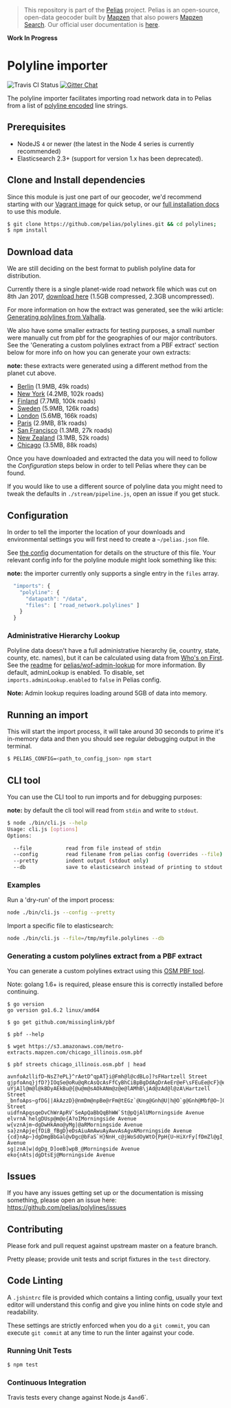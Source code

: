 > This repository is part of the [Pelias](https://github.com/pelias/pelias) project. Pelias is an open-source, open-data geocoder built by [Mapzen](https://www.mapzen.com/) that also powers [Mapzen Search](https://mapzen.com/projects/search). Our official user documentation is [here](https://mapzen.com/documentation/search/).

**Work In Progress**

# Polyline importer

![Travis CI Status](https://travis-ci.org/pelias/polylines.svg)
[![Gitter Chat](https://badges.gitter.im/pelias/pelias.svg)](https://gitter.im/pelias/pelias?utm_source=badge&utm_medium=badge&utm_campaign=pr-badge)

The polyline importer facilitates importing road network data in to Pelias from a list of [polyline encoded](https://developers.google.com/maps/documentation/utilities/polylinealgorithm) line strings.

## Prerequisites

* NodeJS `4` or newer (the latest in the Node 4 series is currently recommended)
* Elasticsearch 2.3+ (support for version 1.x has been deprecated).

## Clone and Install dependencies

Since this module is just one part of our geocoder, we'd recommend starting with our [Vagrant image](https://github.com/pelias/vagrant) for quick setup, or our [full installation docs](https://github.com/pelias/pelias-doc/blob/master/installing.md) to use this module.

```bash
$ git clone https://github.com/pelias/polylines.git && cd polylines;
$ npm install
```

## Download data

We are still deciding on the best format to publish polyline data for distribution.

Currently there is a single planet-wide road network file which was cut on 8th Jan 2017, [download here](http://missinglink.files.s3.amazonaws.com/road_network.gz) (1.5GB compressed, 2.3GB uncompressed).

For more information on how the extract was generated, see the wiki article: [Generating polylines from Valhalla](https://github.com/pelias/polylines/wiki/Generating-polylines-from-Valhalla).

We also have some smaller extracts for testing purposes, a small number were manually cut from pbf for the geographies of our major contributors. See the 'Generating a custom polylines extract from a PBF extract' section below for more info on how you can generate your own extracts:

**note:** these extracts were generated using a different method from the planet cut above.

- [Berlin](http://missinglink.files.s3.amazonaws.com/berlin.gz) (1.9MB, 49k roads)
- [New York](http://missinglink.files.s3.amazonaws.com/new_york.gz) (4.2MB, 102k roads)
- [Finland](http://missinglink.files.s3.amazonaws.com/finland.gz) (7.7MB, 100k roads)
- [Sweden](http://missinglink.files.s3.amazonaws.com/sweden.gz) (5.9MB, 126k roads)
- [London](http://missinglink.files.s3.amazonaws.com/london.gz) (5.6MB, 166k roads)
- [Paris](http://missinglink.files.s3.amazonaws.com/paris.gz) (2.9MB, 81k roads)
- [San Francisco](http://missinglink.files.s3.amazonaws.com/san_francisco.gz) (1.3MB, 27k roads)
- [New Zealand](http://missinglink.files.s3.amazonaws.com/new_zealand.gz) (3.1MB, 52k roads)
- [Chicago](http://missinglink.files.s3.amazonaws.com/chicago.gz) (3.5MB, 88k roads)

Once you have downloaded and extracted the data you will need to follow the *Configuration* steps below in order to tell Pelias where they can be found.

If you would like to use a different source of polyline data you might need to tweak the defaults in `./stream/pipeline.js`, open an issue if you get stuck.

## Configuration

In order to tell the importer the location of your downloads and environmental settings you will first need to create a `~/pelias.json` file.

See [the config](https://github.com/pelias/config) documentation for details on the structure of this file. Your relevant config info for the polyline module might look something like this:

**note:** the importer currently only supports a single entry in the `files` array.

```javascript
  "imports": {
    "polyline": {
      "datapath": "/data",
      "files": [ "road_network.polylines" ]
    }
  }
```

### Administrative Hierarchy Lookup

Polyline data doesn't have a full administrative hierarchy (ie, country, state,
county, etc. names), but it can be calculated using data from [Who's on
First](http://whosonfirst.mapzen.com/). See the [readme](https://github.com/pelias/wof-admin-lookup/blob/master/README.md)
for [pelias/wof-admin-lookup](https://github.com/pelias/wof-admin-lookup) for more information.  By default,
adminLookup is enabled.  To disable, set `imports.adminLookup.enabled` to `false` in Pelias config.

**Note:** Admin lookup requires loading around 5GB of data into memory.

## Running an import

This will start the import process, it will take around 30 seconds to prime it's in-memory data and then you should see regular debugging output in the terminal.

```bash
$ PELIAS_CONFIG=<path_to_config_json> npm start
```

## CLI tool

You can use the CLI tool to run imports and for debugging purposes:

**note:** by default the cli tool will read from `stdin` and write to `stdout`.

```bash
$ node ./bin/cli.js --help
Usage: cli.js [options]
Options:

  --file           read from file instead of stdin
  --config         read filename from pelias config (overrides --file)
  --pretty         indent output (stdout only)
  --db             save to elasticsearch instead of printing to stdout

```

### Examples

Run a 'dry-run' of the import process:

```bash
node ./bin/cli.js --config --pretty
```

Import a specific file to elasticsearch:

```bash
node ./bin/cli.js --file=/tmp/myfile.polylines --db
```

### Generating a custom polylines extract from a PBF extract

You can generate a custom polylines extract using this [OSM PBF tool](https://github.com/missinglink/pbf).

Note: golang 1.6+ is required, please ensure this is correctly installed before continuing.

```
$ go version
go version go1.6.2 linux/amd64

$ go get github.com/missinglink/pbf

$ pbf --help

$ wget https://s3.amazonaws.com/metro-extracts.mapzen.com/chicago_illinois.osm.pbf

$ pbf streets chicago_illinois.osm.pbf | head

avnfoAzllifD~NsZ?ePL}^rAetD^qpAT}i@Fmh@l@cdBLo]?sFHartzell Street
gjpfoAnq}jfD?}IOqSe@oRu@qRcAsQcAsFfCyBhCiBpBgDdAgDrAeEr@eF\sFEuEe@cF}@eEsAiCiBgD?uYjA]l@m@l@kBDyAEkBu@{@u@m@sAOkANm@z@e@lAMhB\jAd@zAd@l@zA\Hartzell Street
_bnfoAps~gfDG||AkAzzD}@nmDm@npBe@rFm@tEGz`@Ung@Gnh@U|h@O`g@Gnh@Mbf@O~]O`GHartzell Street
uidfnApqsqeDvChWrApRV`SeApQaBbQqBhWW`St@pQjAlUMorningside Avenue
elvrnA`helgDUsp@m@o{A?oIMorningside Avenue
w{vznAjm~dgDwHkAmo@yMg|@aRMorningside Avenue
sa}znApje{fDiB_fBgD}eDsAiuAmAwuAyAwvAsAgvAMorningside Avenue
{cd}nAp~}dgDmgBbGal@vDgc@bFaS`H}NnH_c@jWoSdOyWtO{PpH{U~HiXrFy[fDmZl@gI_@_IyAyGyC}J{KeEmIMorningside Avenue
sg|znA|w|dgDg_D]oeB]wpB_@Morningside Avenue
eko{nAts|dgDtsEj@Morningside Avenue
```

## Issues

If you have any issues getting set up or the documentation is missing something, please open an issue here: https://github.com/pelias/polylines/issues

## Contributing

Please fork and pull request against upstream master on a feature branch.

Pretty please; provide unit tests and script fixtures in the `test` directory.

## Code Linting

A `.jshintrc` file is provided which contains a linting config, usually your text editor will understand this config and give you inline hints on code style and readability.

These settings are strictly enforced when you do a `git commit`, you can execute `git commit` at any time to run the linter against your code.

### Running Unit Tests

```bash
$ npm test
```

### Continuous Integration

Travis tests every change against Node.js 4` and `6`.
